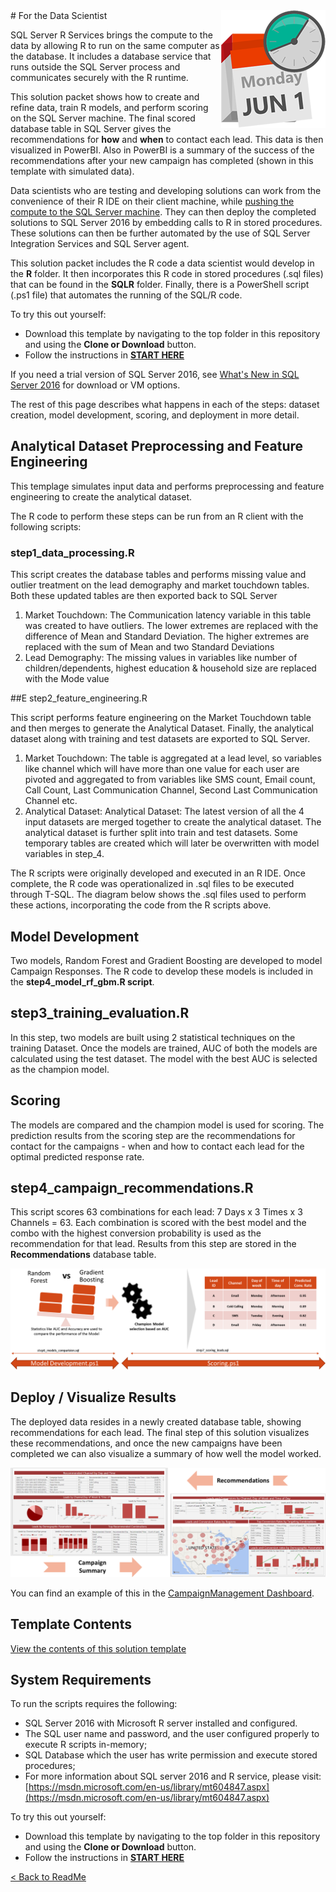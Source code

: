 <img src="Images/management.png" align="right">
# For the Data Scientist

SQL Server R Services brings the compute to the data by allowing R to run on the same computer as the database. It includes a database service that runs outside the SQL Server process and communicates securely with the R runtime. 

This solution packet shows how to create and refine data, train R models, and perform scoring on the SQL Server machine. The final scored database table in SQL Server gives the recommendations for **how** and **when** to contact each lead. This data is then visualized in PowerBI.  Also in PowerBI is a summary of the success of the recommendations after your new campaign has completed (shown in this template with simulated data).


Data scientists who are testing and developing solutions can work from the convenience of their R IDE on their client machine, while <a href="https://msdn.microsoft.com/en-us/library/mt604885.aspx" target="_blank">pushing the compute to the SQL Server machine</a>.  They can then deploy the completed solutions to SQL Server 2016 by embedding calls to R in stored procedures. These solutions can then be further automated by the use of SQL Server Integration Services and SQL Server agent.

This solution packet includes the R code a data scientist would develop in the **R** folder.  It then incorporates this R code in  stored procedures (.sql files) that can be found in the **SQLR** folder.  Finally, there is a PowerShell script (.ps1 file) that automates the running of the SQL/R code.
 
To try this out yourself: 
* Download this template by navigating to the top folder in this repository and using the **Clone or Download** button.
* Follow the instructions in **[START HERE](Instructions/START_HERE.md)** 


If you need a trial version of SQL Server 2016, see [What's New in SQL Server 2016](https://msdn.microsoft.com/en-us/library/bb500435.aspx) for download or VM options. 

The rest of this page describes what happens in each of the steps: dataset creation, model development, scoring, and deployment in more detail.

##  Analytical Dataset Preprocessing and Feature Engineering

This templage simulates input data and performs preprocessing and feature engineering to create the analytical dataset. 

The R code to perform these steps can be run from an R client with the following scripts:

### step1_data_processing.R

This script creates the database tables and performs missing value and outlier treatment on the lead demography and market touchdown tables. Both these updated tables are then exported back to SQL Server 
1.	Market Touchdown: The Communication latency variable in this table was created to have outliers. The lower extremes are replaced with the difference of Mean and Standard Deviation. The higher extremes are replaced with the sum of Mean and two Standard Deviations
2.	Lead Demography: The missing values in variables like number of children/dependents, highest education & household size are replaced with the Mode value

##E step2_feature_engineering.R

This script performs feature engineering on the Market Touchdown table and then merges to generate the Analytical Dataset. Finally, the analytical dataset along with training and test datasets are exported to SQL Server.
1.	Market Touchdown: The table is aggregated at a lead level, so variables like channel which will have more than one value for each user are pivoted and aggregated to from variables like SMS count, Email count, Call Count, Last Communication Channel, Second Last Communication Channel etc.
2.	Analytical Dataset: Analytical Dataset: The latest version of all the 4 input datasets are merged together to create the analytical dataset. The analytical dataset is further split into train and test datasets. Some temporary tables are created which will later be overwritten with model variables in step_4.


The R scripts were originally developed and executed in an R IDE. Once complete, the R code was operationalized in .sql files to be executed through T-SQL.   The diagram below shows the .sql files used to perform these actions, incorporating the code from the R scripts above. 



## Model Development
Two models, Random Forest and Gradient Boosting are developed to model Campaign Responses.  The R code to develop these models is included in the **step4_model_rf_gbm.R script**.

## step3_training_evaluation.R

In this step, two models are built using 2 statistical techniques on the training Dataset. Once the models are trained, AUC of both the models are calculated using the test dataset. The model with the best AUC is selected as the champion model.




##  Scoring

The models are compared and the champion model is used for scoring.  The prediction results from the scoring step are the recommendations for contact for the campaigns - when and how to contact each lead for the optimal predicted response rate.

## step4_campaign_recommendations.R

This script scores 63 combinations for each lead: 7 Days x 3 Times x 3 Channels = 63.  Each combination is scored with the best model and the combo with the highest conversion probability is used as the recommendation for that lead.  Results from this step are stored in the **Recommendations** database table. 

![Scoring](Images/model_score.png?raw=true)

  
##  Deploy / Visualize Results
The deployed data resides in a newly created database table, showing recommendations for each lead.  The final step of this solution visualizes these recommendations, and once the new campaigns have been completed we can also visualize a summary of how well the model worked.  

![Visualize](Images/visualize.png?raw=true)

You can find an example of this in the  [CampaignManagement Dashboard](Campaign%20Management%20Dashboard.pbix).
## Template Contents 

[View the contents of this solution template](contents.md)

## System Requirements

To run the scripts requires the following:

- SQL Server 2016 with Microsoft R server installed and configured.     
- The SQL user name and password, and the user configured properly to execute R scripts in-memory;
- SQL Database which the user has write permission and execute stored procedures;
- For more information about SQL server 2016 and R service, please visit: [https://msdn.microsoft.com/en-us/library/mt604847.aspx](https://msdn.microsoft.com/en-us/library/mt604847.aspx)


To try this out yourself: 
* Download this template by navigating to the top folder in this repository and using the **Clone or Download** button.
* Follow the instructions in **[START HERE](Instructions/START_HERE.md)** 

[&lt; Back to ReadMe](../readme.md)

